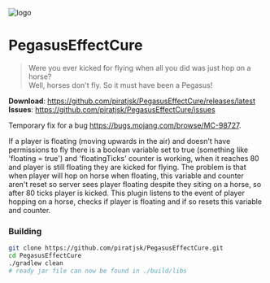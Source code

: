 ![logo](https://i.imgur.com/5MYJIq8.png)
# PegasusEffectCure
> Were you ever kicked for flying when all you did was just hop on a horse?  
> Well, horses don't fly. So it must have been a Pegasus!

**Download**: https://github.com/piratjsk/PegasusEffectCure/releases/latest  
**Issues**: https://github.com/piratjsk/PegasusEffectCure/issues

Temporary fix for a bug https://bugs.mojang.com/browse/MC-98727.

If a player is floating (moving upwards in the air) and doesn't have permissions to fly there is a boolean variable set to true (something like 'floating = true') and 'floatingTicks' counter is working, when it reaches 80 and player is still floating they are kicked for flying.
The problem is that when player will hop on horse when floating, this variable and counter aren't reset so server sees player floating despite they siting on a horse, so after 80 ticks player is kicked.
This plugin listens to the event of player hopping on a horse, checks if player is floating and if so resets this variable and counter.

### Building
```bash
git clone https://github.com/piratjsk/PegasusEffectCure.git
cd PegasusEffectCure
./gradlew clean
# ready jar file can now be found in ./build/libs
```
